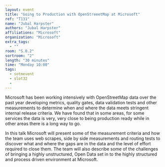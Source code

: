 ```yaml
---
layout: event
title: "Going to Production with OpenStreeetMap at Microsoft"
ref: "T131"
name: "Jubal Harpster"
authors: "Jubal Harpster"
affiliations: "Microsoft"
organization: "Microsoft"
extra_tags:
  - ""
room: "S.0.2"
sortroom: "2"
length: "30 minutes"
time: "Monday 10:00"
tags:
  - sotmevent
  - slot32
  - 
---
```

Microsoft has been working intensively with OpenStreetMap data over the past year developing metrics, quality gates, data validation tests and other measurements to determine when and where the data meets stringent internal release criteria. We have found that in some areas, for some services the data is very, very close to being production ready while in other areas there is a long way to go. 

In this talk Microsoft will present some of the measurement criteria and how the team uses web scrapes, side by side measurements and routing tests to discover what and where the gaps are in the data and the level of effort required to close them. The team will also describe some of the challenges of bringing a highly unstructured, Open Data set in to the highly structured and process driven environment at Microsoft.

